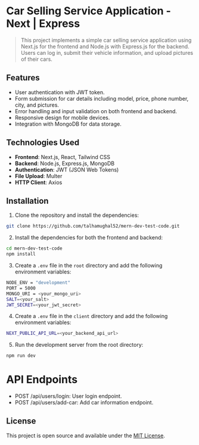 # Car Selling Service Application - Next | Express

> This project implements a simple car selling service application using Next.js for the frontend and Node.js with Express.js for the backend. Users can log in, submit their vehicle information, and upload pictures of their cars.

## Features

- User authentication with JWT token.
- Form submission for car details including model, price, phone number, city, and pictures.
- Error handling and input validation on both frontend and backend.
- Responsive design for mobile devices.
- Integration with MongoDB for data storage.

## Technologies Used

- **Frontend**: Next.js, React, Tailwind CSS
- **Backend**: Node.js, Express.js, MongoDB
- **Authentication**: JWT (JSON Web Tokens)
- **File Upload**: Multer
- **HTTP Client**: Axios

## Installation

1. Clone the repository and install the dependencies:

```bash
git clone https://github.com/talhamughal52/mern-dev-test-code.git
```

2. Install the dependencies for both the frontend and backend:

```bash
cd mern-dev-test-code
npm install
```

3. Create a `.env` file in the `root` directory and add the following environment variables:

```bash
NODE_ENV = "development"
PORT = 5000
MONGO_URI = <your_mongo_uri>
SALT=<your_salt>
JWT_SECRET=<your_jwt_secret>
```

4. Create a `.env` file in the `client` directory and add the following environment variables:

```bash
NEXT_PUBLIC_API_URL=<your_backend_api_url>
```

5. Run the development server from the root directory:

```bash
npm run dev
```

# API Endpoints

- POST /api/users/login: User login endpoint.
- POST /api/users/add-car: Add car information endpoint.

## License

This project is open source and available under the [MIT License](LICENSE).
